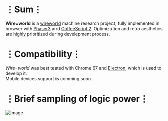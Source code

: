 # ⋮Sum⋮
__Wire=world__ is a [wireworld](https://en.wikipedia.org/wiki/Wireworld) machine research project, fully implemented in browser with [Phaser3](https://phaser.io/phaser3) and [CoffeeScript 2](https://coffeescript.org/v2/).
Optimization and retro aesthetics are highly prioritized during develepment process.

# ⋮Compatibility⋮
_Wire=world_ was best tested with Chrome 67 and [Electron](https://electronjs.org/), which is used to develop it.  
Mobile devices support is comming soon.

# ⋮Brief sampling of logic power⋮
![image](https://user-images.githubusercontent.com/8768470/41507096-4c3c73e6-7234-11e8-9f09-e947060a5393.png)
